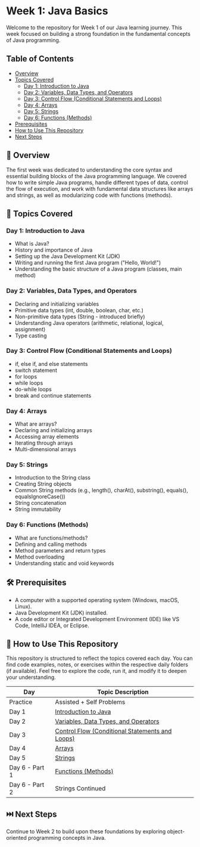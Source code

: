 # Week 1: Java Basics

Welcome to the repository for Week 1 of our Java learning journey. This week focused on
building a strong foundation in the fundamental concepts of Java programming.

## Table of Contents
- [Overview](#overview)
- [Topics Covered](#topics-covered)
  - [Day 1: Introduction to Java](#day-1-introduction-to-java)
  - [Day 2: Variables, Data Types, and Operators](#day-2-variables-data-types-and-operators)
  - [Day 3: Control Flow (Conditional Statements and Loops)](#day-3-control-flow-conditional-statements-and-loops)
  - [Day 4: Arrays](#day-4-arrays)
  - [Day 5: Strings](#day-5-strings)
  - [Day 6: Functions (Methods)](#day-6-functions-methods)
- [Prerequisites](#prerequisites)
- [How to Use This Repository](#how-to-use-this-repository)
- [Next Steps](#next-steps)

## 🧠 Overview
The first week was dedicated to understanding the core syntax and essential building blocks of
the Java programming language. We covered how to write simple Java programs, handle
different types of data, control the flow of execution, and work with fundamental data structures
like arrays and strings, as well as modularizing code with functions (methods).

## 📘 Topics Covered

### Day 1: Introduction to Java
- What is Java?
- History and importance of Java
- Setting up the Java Development Kit (JDK)
- Writing and running the first Java program ("Hello, World!")
- Understanding the basic structure of a Java program (classes, main method)

### Day 2: Variables, Data Types, and Operators
- Declaring and initializing variables
- Primitive data types (int, double, boolean, char, etc.)
- Non-primitive data types (String - introduced briefly)
- Understanding Java operators (arithmetic, relational, logical, assignment)
- Type casting

### Day 3: Control Flow (Conditional Statements and Loops)
- if, else if, and else statements
- switch statement
- for loops
- while loops
- do-while loops
- break and continue statements

### Day 4: Arrays
- What are arrays?
- Declaring and initializing arrays
- Accessing array elements
- Iterating through arrays
- Multi-dimensional arrays

### Day 5: Strings
- Introduction to the String class
- Creating String objects
- Common String methods (e.g., length(), charAt(), substring(), equals(), equalsIgnoreCase())
- String concatenation
- String immutability

### Day 6: Functions (Methods)
- What are functions/methods?
- Defining and calling methods
- Method parameters and return types
- Method overloading
- Understanding static and void keywords

## 🛠️ Prerequisites
- A computer with a supported operating system (Windows, macOS, Linux).
- Java Development Kit (JDK) installed.
- A code editor or Integrated Development Environment (IDE) like VS Code, IntelliJ IDEA, or Eclipse.

## 📂 How to Use This Repository
This repository is structured to reflect the topics covered each day. You can find code examples,
notes, or exercises within the respective daily folders (if available). Feel free to explore the
code, run it, and modify it to deepen your understanding.

| Day | Topic Description | 
|-----|--------------------|
| Practice | Assisted + Self Problems | [Practice](https://github.com/Sandhiya-1718/Week01-Core-Programming/tree/Practice) |
| Day 1 | [Introduction to Java](#day-1-introduction-to-java) | [Day-1](https://github.com/Sandhiya-1718/Week01-Core-Programming/tree/Day-1) |
| Day 2 | [Variables, Data Types, and Operators](#day-2-variables-data-types-and-operators) | [Day-2](https://github.com/Sandhiya-1718/Week01-Core-Programming/tree/Day-2) |
| Day 3 | [Control Flow (Conditional Statements and Loops)](#day-3-control-flow-conditional-statements-and-loops) | [Day-3](https://github.com/Sandhiya-1718/Week01-Core-Programming/tree/Day-3) |
| Day 4 | [Arrays](#day-4-arrays) | [Day-4](https://github.com/Sandhiya-1718/Week01-Core-Programming/tree/Day-4) |
| Day 5 | [Strings](#day-5-strings) | [Day-5](https://github.com/Sandhiya-1718/Week01-Core-Programming/tree/Day-5) |
| Day 6 - Part 1 | [Functions (Methods)](#day-6-functions-methods)| [Day-6-Buildin-Functions](https://github.com/Sandhiya-1718/Week01-Core-Programming/tree/Day-6-Buildin-Functions) |
| Day 6 - Part 2 | Strings Continued | [Day-6-Strings](https://github.com/Sandhiya-1718/Week01-Core-Programming/tree/Day-6-Strings) |

## ⏭️ Next Steps
Continue to Week 2 to build upon these foundations by exploring object-oriented programming concepts in Java.
